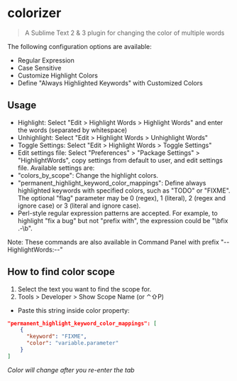 # colorizer

> A Sublime Text 2 & 3 plugin for changing the color of multiple words

The following configuration options are available:

- Regular Expression
- Case Sensitive
- Customize Highlight Colors
- Define "Always Highlighted Keywords" with Customized Colors

## Usage

- Highlight: Select "Edit > Highlight Words > Highlight Words" and enter the words (separated by whitespace)
- Unhighlight: Select "Edit > Highlight Words > Unhighlight Words"
- Toggle Settings: Select "Edit > Highlight Words > Toggle Settings"
- Edit settings file: Select "Preferences" > "Package Settings" > "HighlightWords", copy settings from default to user, and edit settings file. Available settings are:
- "colors_by_scope": Change the highlight colors.
- "permanent_highlight_keyword_color_mappings": Define always highlighted keywords with specified colors, such as "TODO" or "FIXME". The optional "flag" parameter may be 0 (regex), 1 (literal), 2 (regex and ignore case) or 3 (literal and ignore case).
- Perl-style regular expression patterns are accepted. For example, to highlight "fix a bug" but not "prefix with", the expression could be "\\bfix .-\\b".

Note: These commands are also available in Command Panel with prefix "--HighlightWords:--"

## How to find color scope

1. Select the text you want to find the scope for.
2. Tools > Developer > Show Scope Name (or ⌃⇧P)

- Paste this string inside color property:

```json
"permanent_highlight_keyword_color_mappings": [
    {
      "keyword": "FIXME",
      "color": "variable.parameter"
    }
]
```

*Color will change after you re-enter the tab*
